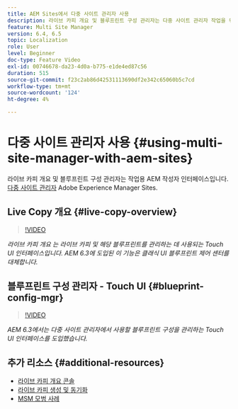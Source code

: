 ```yaml
---
title: AEM Sites에서 다중 사이트 관리자 사용
description: 라이브 카피 개요 및 블루프린트 구성 관리자는 다중 사이트 관리자 작업을 위한 Touch UI 사용 인터페이스입니다.
feature: Multi Site Manager
version: 6.4, 6.5
topic: Localization
role: User
level: Beginner
doc-type: Feature Video
exl-id: 00746678-da23-4d0a-b775-e1de4ed87c56
duration: 515
source-git-commit: f23c2ab86d42531113690df2e342c65060b5c7cd
workflow-type: tm+mt
source-wordcount: '124'
ht-degree: 4%

---
```


# 다중 사이트 관리자 사용 {#using-multi-site-manager-with-aem-sites}

라이브 카피 개요 및 블루프린트 구성 관리자는 작업용 AEM 작성자 인터페이스입니다. [다중 사이트 관리자](https://experienceleague.adobe.com/docs/experience-manager-cloud-service/content/sites/administering/reusing-content/msm-and-translation.html) Adobe Experience Manager Sites.

## Live Copy 개요 {#live-copy-overview}

>[!VIDEO](https://video.tv.adobe.com/v/17054?quality=12&learn=on)

*라이브 카피 개요 는 라이브 카피 및 해당 블루프린트를 관리하는 데 사용되는 Touch UI 인터페이스입니다. AEM 6.3에 도입된 이 기능은 클래식 UI 블루프린트 제어 센터를 대체합니다.*

## 블루프린트 구성 관리자 - Touch UI {#blueprint-config-mgr}

>[!VIDEO](https://video.tv.adobe.com/v/17056?quality=12&learn=on)

*AEM 6.3에서는 다중 사이트 관리자에서 사용할 블루프린트 구성을 관리하는 Touch UI 인터페이스를 도입했습니다.*

## 추가 리소스 {#additional-resources}

* [라이브 카피 개요 콘솔](https://helpx.adobe.com/experience-manager/6-5/sites/administering/using/msm-livecopy-overview.html)
* [라이브 카피 생성 및 동기화](https://helpx.adobe.com/experience-manager/6-5/sites/administering/using/msm-livecopy.html)
* [MSM 모범 사례](https://helpx.adobe.com/experience-manager/6-5/sites/administering/using/msm-best-practices.html)
